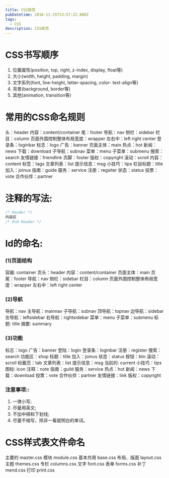 ```yaml
---
title: CSS规范
pubDatetime: 2016-11-25T13:57:22.000Z
tags:
  - CSS
description: CSS规范
---
```


# CSS书写顺序
1. 位置属性(position, top, right, z-index, display, float等)
2. 大小(width, height, padding, margin)
3. 文字系列(font, line-height, letter-spacing, color- text-align等)
4. 背景(background, border等)
5. 其他(animation, transition等)

<!-- more -->

# 常用的CSS命名规则

头：header
内容：content/container
尾：footer
导航：nav
侧栏：sidebar
栏目：column
页面外围控制整体布局宽度：wrapper
左右中：left right center
登录条：loginbar
标志：logo
广告：banner
页面主体：main
热点：hot
新闻：news
下载：download
子导航：subnav
菜单：menu
子菜单：submenu
搜索：search
友情链接：friendlink
页脚：footer
版权：copyright
滚动：scroll
内容：content
标签：tags
文章列表：list
提示信息：msg
小技巧：tips
栏目标题：title
加入：joinus
指南：guide
服务：service
注册：regsiter
状态：status
投票：vote
合作伙伴：partner

# 注释的写法:
```css
/* Header */
内容区
/* End Header */
```
# Id的命名:

### (1)页面结构

容器: container
页头：header
内容：content/container
页面主体：main
页尾：footer
导航：nav
侧栏：sidebar
栏目：column
页面外围控制整体佈局宽度：wrapper
左右中：left right center

### (2)导航

导航：nav
主导航：mainnav
子导航：subnav
顶导航：topnav
边导航：sidebar
左导航：leftsidebar
右导航：rightsidebar
菜单：menu
子菜单：submenu
标题: title
摘要: summary

### (3)功能

标志：logo
广告：banner
登陆：login
登录条：loginbar
注册：register
搜索：search
功能区：shop
标题：title
加入：joinus
状态：status
按钮：btn
滚动：scroll
标籤页：tab
文章列表：list
提示信息：msg
当前的: current
小技巧：tips
图标: icon
注释：note
指南：guild
服务：service
热点：hot
新闻：news
下载：download
投票：vote
合作伙伴：partner
友情链接：link
版权：copyright

### 注意事项::

1. 一律小写;
2. 尽量用英文;
3. 不加中槓和下划线;
4. 尽量不缩写，除非一看就明白的单词。

 

# CSS样式表文件命名

主要的 master.css
模块 module.css
基本共用 base.css
布局、版面 layout.css
主题 themes.css
专栏 columns.css
文字 font.css
表单 forms.css
补丁 mend.css
打印 print.css